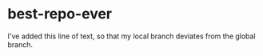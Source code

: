# best-repo-ever
I've added this line of text, so that my local branch deviates from the global branch.